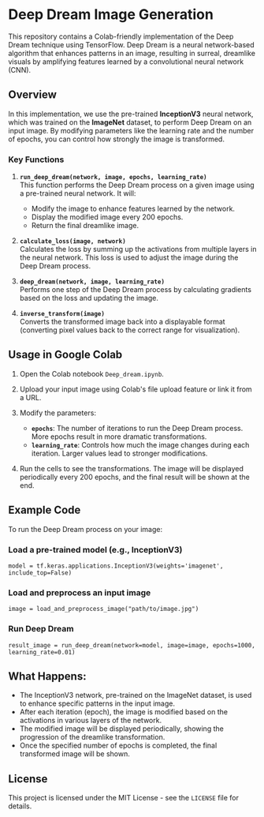 # Deep Dream Image Generation

This repository contains a Colab-friendly implementation of the Deep Dream technique using TensorFlow. Deep Dream is a neural network-based algorithm that enhances patterns in an image, resulting in surreal, dreamlike visuals by amplifying features learned by a convolutional neural network (CNN).

## Overview

In this implementation, we use the pre-trained **InceptionV3** neural network, which was trained on the **ImageNet** dataset, to perform Deep Dream on an input image. By modifying parameters like the learning rate and the number of epochs, you can control how strongly the image is transformed.

### Key Functions

1. **`run_deep_dream(network, image, epochs, learning_rate)`**  
   This function performs the Deep Dream process on a given image using a pre-trained neural network. It will:
   - Modify the image to enhance features learned by the network.
   - Display the modified image every 200 epochs.
   - Return the final dreamlike image.

2. **`calculate_loss(image, network)`**  
   Calculates the loss by summing up the activations from multiple layers in the neural network. This loss is used to adjust the image during the Deep Dream process.

3. **`deep_dream(network, image, learning_rate)`**  
   Performs one step of the Deep Dream process by calculating gradients based on the loss and updating the image.

4. **`inverse_transform(image)`**  
   Converts the transformed image back into a displayable format (converting pixel values back to the correct range for visualization).

## Usage in Google Colab

1. Open the Colab notebook `Deep_dream.ipynb`.

2. Upload your input image using Colab's file upload feature or link it from a URL.

3. Modify the parameters:
   - **`epochs`**: The number of iterations to run the Deep Dream process. More epochs result in more dramatic transformations.
   - **`learning_rate`**: Controls how much the image changes during each iteration. Larger values lead to stronger modifications.

4. Run the cells to see the transformations. The image will be displayed periodically every 200 epochs, and the final result will be shown at the end.

## Example Code

To run the Deep Dream process on your image:


### Load a pre-trained model (e.g., InceptionV3)
`model = tf.keras.applications.InceptionV3(weights='imagenet', include_top=False)`

### Load and preprocess an input image
`image = load_and_preprocess_image("path/to/image.jpg")`

### Run Deep Dream
`result_image = run_deep_dream(network=model, image=image, epochs=1000, learning_rate=0.01)`

## What Happens:

- The InceptionV3 network, pre-trained on the ImageNet dataset, is used to enhance specific patterns in the input image.
- After each iteration (epoch), the image is modified based on the activations in various layers of the network.
- The modified image will be displayed periodically, showing the progression of the dreamlike transformation.
- Once the specified number of epochs is completed, the final transformed image will be shown.

## License
This project is licensed under the MIT License - see the `LICENSE` file for details.
